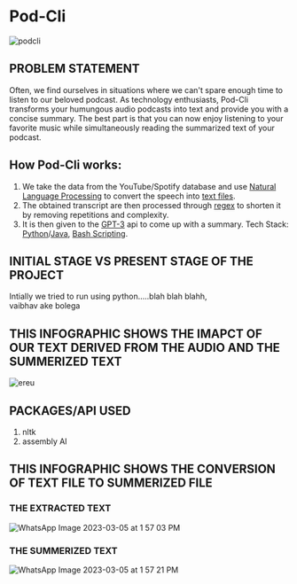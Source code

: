 # Pod-Cli  

![podcli](https://user-images.githubusercontent.com/93109368/222878158-63097e03-6469-4cc3-bc86-dd12a97c0728.jpg)






## PROBLEM STATEMENT
Often, we find ourselves in situations where we can't spare enough time to listen to our beloved podcast. As technology enthusiasts, Pod-Cli transforms your humungous audio podcasts into text and provide you with a concise summary. The best part is that you can now enjoy listening to your favorite music while simultaneously reading the summarized text of your podcast.



## How Pod-Cli works:
1. We take the data from the YouTube/Spotify database and use [Natural Language Processing](https://www.ibm.com/in-en/topics/natural-language-processing) to convert the speech into [text files](https://en.wikipedia.org/wiki/Text_file).
2. The obtained transcript are then processed through [regex](https://regex101.com) to shorten it by removing repetitions and complexity.
3. It is then given to the [GPT-3](https://openai.com/product) api to come up with a summary.
Tech Stack: [Python](http://www.python.org)/[Java](https://www.java.com/en/), [Bash Scripting](https://www.javatpoint.com/bash-scripting).

## INITIAL STAGE VS PRESENT STAGE OF THE PROJECT
 Intially we tried to run using python.....blah blah blahh,  
 vaibhav
 ake 
 bolega

## THIS INFOGRAPHIC SHOWS THE IMAPCT OF OUR TEXT DERIVED FROM THE AUDIO AND THE SUMMERIZED TEXT 
![ereu](https://user-images.githubusercontent.com/93109368/222952944-84f773cc-ba4a-4eb2-b588-16aae29298be.png)


## PACKAGES/API USED
1. nltk
2. assembly AI

## THIS INFOGRAPHIC SHOWS THE CONVERSION OF TEXT FILE TO SUMMERIZED FILE
### THE EXTRACTED TEXT 
 
![WhatsApp Image 2023-03-05 at 1 57 03 PM](https://user-images.githubusercontent.com/93109368/222955115-6f1a6232-bc3a-4330-ab55-51a6736970f6.jpeg)
### THE SUMMERIZED TEXT
![WhatsApp Image 2023-03-05 at 1 57 21 PM](https://user-images.githubusercontent.com/93109368/222955226-68b98699-3685-4734-96f5-cc1c792c566d.jpeg)



